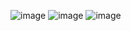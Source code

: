 ![image](https://github.com/AlisaGromova/My-portfolio/assets/143408277/c7dac580-8795-41fe-96ab-44b5fccfd0d9)
![image](https://github.com/AlisaGromova/My-portfolio/assets/143408277/f906f335-dcd4-4c14-a961-a5ff82aeb2c2)
![image](https://github.com/AlisaGromova/My-portfolio/assets/143408277/4ba4a5b6-9fa5-4fe3-b1a1-021f68d28a23)
